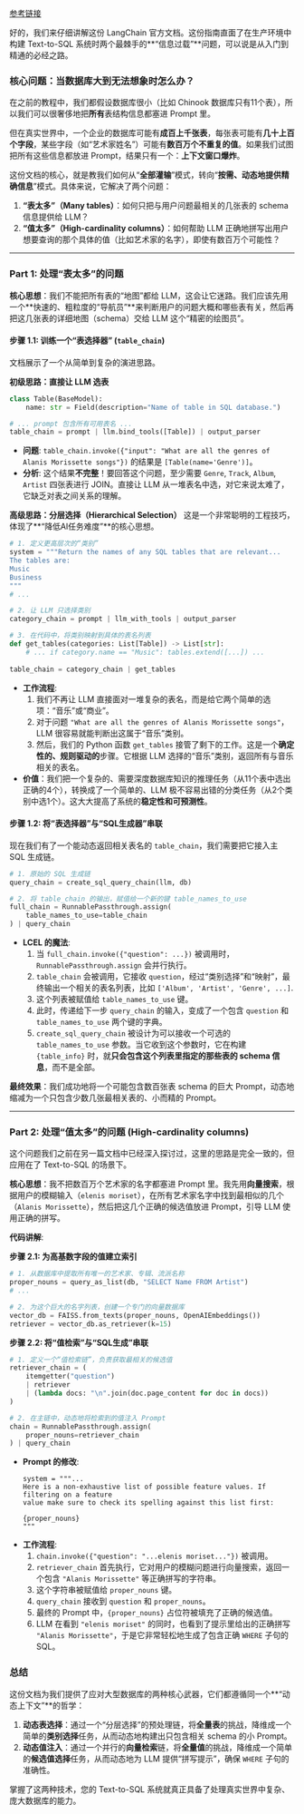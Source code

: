 [参考链接](https://python.langchain.com/docs/how_to/sql_large_db/)

好的，我们来仔细讲解这份 LangChain 官方文档。这份指南直面了在生产环境中构建 Text-to-SQL 系统时两个最棘手的**“信息过载”**问题，可以说是从入门到精通的必经之路。

### 核心问题：当数据库大到无法想象时怎么办？

在之前的教程中，我们都假设数据库很小（比如 Chinook 数据库只有11个表），所以我们可以很奢侈地把**所有**表结构信息都塞进 Prompt 里。

但在真实世界中，一个企业的数据库可能有**成百上千张表**，每张表可能有**几十上百个字段**，某些字段（如“艺术家姓名”）可能有**数百万个不重复的值**。如果我们试图把所有这些信息都放进 Prompt，结果只有一个：**上下文窗口爆炸**。

这份文档的核心，就是教我们如何从“**全部灌输**”模式，转向“**按需、动态地提供精确信息**”模式。具体来说，它解决了两个问题：
1.  **“表太多”（Many tables）**：如何只把与用户问题最相关的几张表的 schema 信息提供给 LLM？
2.  **“值太多”（High-cardinality columns）**：如何帮助 LLM 正确地拼写出用户想要查询的那个具体的值（比如艺术家的名字），即使有数百万个可能性？

---

### Part 1: 处理“表太多”的问题

**核心思想**：我们不能把所有表的“地图”都给 LLM，这会让它迷路。我们应该先用一个**快速的、粗粒度的“导航员”**来判断用户的问题大概和哪些表有关，然后再把这几张表的详细地图（schema）交给 LLM 这个“精密的绘图员”。

#### 步骤 1.1: 训练一个“表选择器” (`table_chain`)

文档展示了一个从简单到复杂的演进思路。

**初级思路：直接让 LLM 选表**
```python
class Table(BaseModel):
    name: str = Field(description="Name of table in SQL database.")

# ... prompt 包含所有可用表名 ...
table_chain = prompt | llm.bind_tools([Table]) | output_parser
```
*   **问题**: `table_chain.invoke({"input": "What are all the genres of Alanis Morissette songs"})` 的结果是 `[Table(name='Genre')]`。
*   **分析**: 这个结果**不完整**！要回答这个问题，至少需要 `Genre`, `Track`, `Album`, `Artist` 四张表进行 JOIN。直接让 LLM 从一堆表名中选，对它来说太难了，它缺乏对表之间关系的理解。

**高级思路：分层选择（Hierarchical Selection）**
这是一个非常聪明的工程技巧，体现了**“降低AI任务难度”**的核心思想。

```python
# 1. 定义更高层次的“类别”
system = """Return the names of any SQL tables that are relevant...
The tables are:
Music
Business
"""
# ...

# 2. 让 LLM 只选择类别
category_chain = prompt | llm_with_tools | output_parser

# 3. 在代码中，将类别映射到具体的表名列表
def get_tables(categories: List[Table]) -> List[str]:
    # ... if category.name == "Music": tables.extend([...]) ...
    
table_chain = category_chain | get_tables
```
*   **工作流程**:
    1.  我们不再让 LLM 直接面对一堆复杂的表名，而是给它两个简单的选项：“音乐”或“商业”。
    2.  对于问题 `"What are all the genres of Alanis Morissette songs"`，LLM 很容易就能判断出这属于“音乐”类别。
    3.  然后，我们的 Python 函数 `get_tables` 接管了剩下的工作。这是一个**确定性的、规则驱动的**步骤。它根据 LLM 选择的“音乐”类别，返回所有与音乐相关的表名。
*   **价值**：我们把一个复杂的、需要深度数据库知识的推理任务（从11个表中选出正确的4个），转换成了一个简单的、LLM 极不容易出错的分类任务（从2个类别中选1个）。这大大提高了系统的**稳定性和可预测性**。

#### 步骤 1.2: 将“表选择器”与“SQL生成器”串联

现在我们有了一个能动态返回相关表名的 `table_chain`，我们需要把它接入主 SQL 生成链。

```python
# 1. 原始的 SQL 生成链
query_chain = create_sql_query_chain(llm, db)

# 2. 将 table_chain 的输出，赋值给一个新的键 table_names_to_use
full_chain = RunnablePassthrough.assign(
    table_names_to_use=table_chain
) | query_chain
```
*   **LCEL 的魔法**:
    1.  当 `full_chain.invoke({"question": ...})` 被调用时，`RunnablePassthrough.assign` 会并行执行。
    2.  `table_chain` 会被调用，它接收 `question`，经过“类别选择”和“映射”，最终输出一个相关的表名列表，比如 `['Album', 'Artist', 'Genre', ...]`.
    3.  这个列表被赋值给 `table_names_to_use` 键。
    4.  此时，传递给下一步 `query_chain` 的输入，变成了一个包含 `question` 和 `table_names_to_use` 两个键的字典。
    5.  `create_sql_query_chain` 被设计为可以接收一个可选的 `table_names_to_use` 参数。当它收到这个参数时，它在构建 `{table_info}` 时，就**只会包含这个列表里指定的那些表的 schema 信息**，而不是全部。

**最终效果**：我们成功地将一个可能包含数百张表 schema 的巨大 Prompt，动态地缩减为一个只包含少数几张最相关表的、小而精的 Prompt。

---

### Part 2: 处理“值太多”的问题 (High-cardinality columns)

这个问题我们之前在另一篇文档中已经深入探讨过，这里的思路是完全一致的，但应用在了 Text-to-SQL 的场景下。

**核心思想**：我不把数百万个艺术家的名字都塞进 Prompt 里。我先用**向量搜索**，根据用户的模糊输入（`elenis moriset`），在所有艺术家名字中找到最相似的几个（`Alanis Morissette`），然后把这几个正确的候选值放进 Prompt，引导 LLM 使用正确的拼写。

**代码讲解**:

**步骤 2.1: 为高基数字段的值建立索引**
```python
# 1. 从数据库中提取所有唯一的艺术家、专辑、流派名称
proper_nouns = query_as_list(db, "SELECT Name FROM Artist")
# ...

# 2. 为这个巨大的名字列表，创建一个专门的向量数据库
vector_db = FAISS.from_texts(proper_nouns, OpenAIEmbeddings())
retriever = vector_db.as_retriever(k=15)
```

**步骤 2.2: 将“值检索”与“SQL生成”串联**
```python
# 1. 定义一个“值检索链”，负责获取最相关的候选值
retriever_chain = (
    itemgetter("question")
    | retriever
    | (lambda docs: "\n".join(doc.page_content for doc in docs))
)

# 2. 在主链中，动态地将检索到的值注入 Prompt
chain = RunnablePassthrough.assign(
    proper_nouns=retriever_chain
) | query_chain
```
*   **Prompt 的修改**:
    ```
    system = """...
    Here is a non-exhaustive list of possible feature values. If filtering on a feature
    value make sure to check its spelling against this list first:

    {proper_nouns}
    """
    ```
*   **工作流程**:
    1.  `chain.invoke({"question": "...elenis moriset..."})` 被调用。
    2.  `retriever_chain` 首先执行，它对用户的模糊问题进行向量搜索，返回一个包含 `"Alanis Morissette"` 等正确拼写的字符串。
    3.  这个字符串被赋值给 `proper_nouns` 键。
    4.  `query_chain` 接收到 `question` 和 `proper_nouns`。
    5.  最终的 Prompt 中，`{proper_nouns}` 占位符被填充了正确的候选值。
    6.  LLM 在看到 `"elenis moriset"` 的同时，也看到了提示里给出的正确拼写 `"Alanis Morissette"`，于是它非常轻松地生成了包含正确 `WHERE` 子句的 SQL。

### 总结

这份文档为我们提供了应对大型数据库的两种核心武器，它们都遵循同一个**“动态上下文”**的哲学：

1.  **动态表选择**：通过一个“分层选择”的预处理链，将**全量表**的挑战，降维成一个简单的**类别选择**任务，从而动态地构建出只包含相关 schema 的小 Prompt。
2.  **动态值注入**：通过一个并行的**向量检索**链，将**全量值**的挑战，降维成一个简单的**候选值选择**任务，从而动态地为 LLM 提供“拼写提示”，确保 `WHERE` 子句的准确性。

掌握了这两种技术，您的 Text-to-SQL 系统就真正具备了处理真实世界中复杂、庞大数据库的能力。